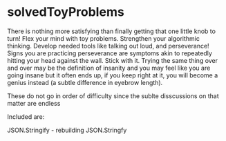 # solvedToyProblems

There is nothing more satisfying than finally getting that one little knob to turn! Flex your mind with toy problems. Strengthen your algorithmic thinking. Develop needed tools like talking out loud, and perseverance! Signs you are practicing perseverance are symptoms akin to repeatedly hitting your head against the wall. Stick with it. Trying the same thing over and over may be the definition of insanity and you may feel like you are going insane but it often ends up, if you keep right at it, you will become a genius instead (a subtle difference in eyebrow length).

These do not go in order of difficulty since the sublte disscussions on that matter are endless

Included are:

JSON.Stringify - rebuilding JSON.Stringfy 
